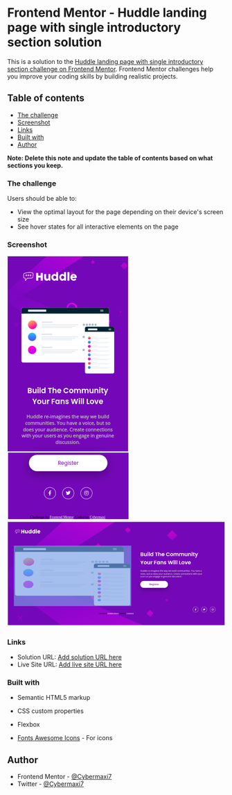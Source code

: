 # Frontend Mentor - Huddle landing page with single introductory section solution

This is a solution to the [Huddle landing page with single introductory section challenge on Frontend Mentor](https://www.frontendmentor.io/challenges/huddle-landing-page-with-a-single-introductory-section-B_2Wvxgi0). Frontend Mentor challenges help you improve your coding skills by building realistic projects. 

## Table of contents

  - [The challenge](#the-challenge)
  - [Screenshot](#screenshot)
  - [Links](#links)
  - [Built with](#built-with)
- [Author](#author)

**Note: Delete this note and update the table of contents based on what sections you keep.**


### The challenge

Users should be able to:

- View the optimal layout for the page depending on their device's screen size
- See hover states for all interactive elements on the page

### Screenshot

![](./images/Screenshot%20from%202022-10-25%2001-34-24.png)
![](./images/Screenshot%20from%202022-10-25%2001-34-45.png)
![](./images/Screenshot%20from%202022-10-25%2001-35-48.png)



### Links

- Solution URL: [Add solution URL here](https://your-solution-url.com)
- Live Site URL: [Add live site URL here](https://your-live-site-url.com)


### Built with

- Semantic HTML5 markup
- CSS custom properties
- Flexbox

- [Fonts Awesome Icons](https://fontawesome.com/icons) - For icons




## Author

- Frontend Mentor - [@Cybermaxi7](https://www.frontendmentor.io/profile/Cybermaxi7)
- Twitter - [@Cybermaxi7](https://www.twitter.com/Cybermaxi7)

